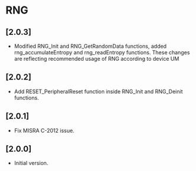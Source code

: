 # RNG

## [2.0.3]

- Modified RNG_Init and RNG_GetRandomData functions, added rng_accumulateEntropy and rng_readEntropy functions. These changes are reflecting recommended usage of RNG according to device UM

## [2.0.2]

- Add RESET_PeripheralReset function inside RNG_Init and RNG_Deinit functions.

## [2.0.1]

- Fix MISRA C-2012 issue.

## [2.0.0]

- Initial version.
